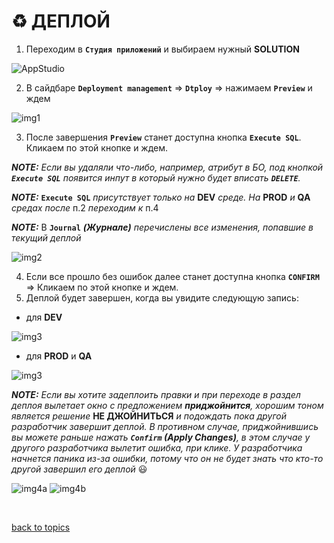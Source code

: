 # ♻️ ДЕПЛОЙ

1. Переходим в **`Студия приложений`** и выбираем нужный **SOLUTION**

![AppStudio](https://github.com/CrappyCodeMaker/ECCENTEX-KNOWLEGE/blob/main/Content/IMG/AppStudio.png?raw=true)

2. В сайдбаре **`Deployment management`** => **`Dtploy`** => нажимаем **`Preview`** и ждем

![img1](https://github.com/CrappyCodeMaker/ECCENTEX-KNOWLEGE/blob/main/Content/2%20Deploy/IMG/1.png?raw=true)

3. После завершения **`Preview`** станет доступна кнопка **`Execute SQL`**. Кликаем по этой кнопке и ждем.

**_NOTE:_** _Если вы удаляли что-либо, например, атрибут в БО, под кнопкой **`Execute SQL`** появится инпут в который нужно будет вписать **`DELETE`**._

**_NOTE:_** **`Execute SQL`** _присутствует только на_ **DEV** _среде. На_ **PROD** _и_ **QA** _средах после_ п.2 _переходим к_ п.4

**_NOTE:_** В **`Journal`** **_(Журнале)_** _перечислены все изменения, попавшие в текущий деплой_

![img2](https://github.com/CrappyCodeMaker/ECCENTEX-KNOWLEGE/blob/main/Content/2%20Deploy/IMG/2.png?raw=true)

4. Если все прошло без ошибок далее станет доступна кнопка **`CONFIRM`** => Кликаем по этой кнопке и ждем.
5. Деплой будет завершен, когда вы увидите следующую запись:

  * для **DEV**

![img3](https://github.com/CrappyCodeMaker/ECCENTEX-KNOWLEGE/blob/main/Content/2%20Deploy/IMG/3a.png?raw=true)

  * для **PROD** и **QA**

![img3](https://github.com/CrappyCodeMaker/ECCENTEX-KNOWLEGE/blob/main/Content/2%20Deploy/IMG/3b.png?raw=true)

**_NOTE:_** _Если вы хотите задеплоить правки и при переходе в раздел деплоя вылетает окно с предложением **приджойнится**, хорошим тоном является решение_ **НЕ ДЖОЙНИТЬСЯ** _и подождать пока другой разработчик завершит деплой. В противном случае, приджойнившись вы можете раньше нажать **`Confirm` _(Apply Changes)_**, в этом случае у другого разработчика вылетит ошибка, при клике. У разработчика начнется паника из-за ошибки, потому что он не будет знать что кто-то другой завершил его деплой_ 😃

  ![img4a](https://github.com/CrappyCodeMaker/ECCENTEX-KNOWLEGE/blob/main/Content/2%20Deploy/IMG/4a.png?raw=true)
  ![img4b](https://github.com/CrappyCodeMaker/ECCENTEX-KNOWLEGE/blob/main/Content/2%20Deploy/IMG/4b.png?raw=true)


<br/>

[back to topics](https://github.com/CrappyCodeMaker/ECCENTEX-KNOWLEGE/blob/main/Content/0%20Topics/README.md)